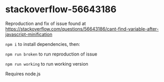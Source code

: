 # stackoverflow-56643186

Reproduction and fix of issue found at https://stackoverflow.com/questions/56643186/cant-find-variable-after-javascript-minification

`npm i` to install dependencies, then:

`npm run broken` to run reproduction of issue

`npm run working` to run working version

Requires node.js

